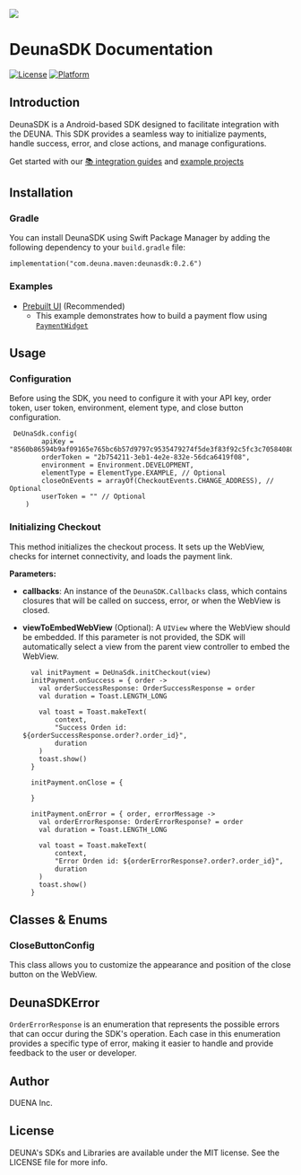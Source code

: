 ![](https://d-una-one.s3.us-east-2.amazonaws.com/gestionado_por_d-una.png)
# DeunaSDK Documentation
[![License](https://img.shields.io/github/license/deuna-developers/deuna-sdk-ios?style=flat-square)](https://github.com/deuna-developers/deuna-sdk-io/LICENSE)
[![Platform](https://img.shields.io/badge/platform-ios-blue?style=flat-square)](https://github.com/deuna-developers/deuna-sdk-ios#)

## Introduction

DeunaSDK is a Android-based SDK designed to facilitate integration with the DEUNA. This SDK provides a seamless way to initialize payments, handle success, error, and close actions, and manage configurations.

Get started with our [📚 integration guides](https://docs.deuna.com/docs/integraciones-del-android-sdk) and [example projects](#examples)



## Installation

### Gradle

You can install DeunaSDK using Swift Package Manager by adding the following dependency to your `build.gradle` file:

    implementation("com.deuna.maven:deunasdk:0.2.6")

### Examples

- [Prebuilt UI](examples) (Recommended)
    - This example demonstrates how to build a payment flow using [`PaymentWidget`](https://docs.deuna.com/docs/widget-payments-and-fraud)

## Usage


### Configuration

Before using the SDK, you need to configure it with your API key, order token, user token, environment, element type, and close button configuration.

     DeUnaSdk.config(
            apiKey = "8560b86594b9af09165e765bc6b57d9797c9535479274f5de3f83f92c5fc3c70584080fde4e875f3782c3285e4be6996c25b4f77fac99e2ae4e6992b0778",
            orderToken = "2b754211-3eb1-4e2e-832e-56dca6419f08",
            environment = Environment.DEVELOPMENT,
            elementType = ElementType.EXAMPLE, // Optional
            closeOnEvents = arrayOf(CheckoutEvents.CHANGE_ADDRESS), // Optional
            userToken = "" // Optional
        )

### Initializing Checkout

This method initializes the checkout process. It sets up the WebView, checks for internet connectivity, and loads the payment link.

**Parameters:**

-   **callbacks**: An instance of the `DeunaSDK.Callbacks` class, which contains closures that will be called on success, error, or when the WebView is closed.

-   **viewToEmbedWebView** (Optional): A `UIView` where the WebView should be embedded. If this parameter is not provided, the SDK will automatically select a view from the parent view controller to embed the WebView.

          val initPayment = DeUnaSdk.initCheckout(view)
          initPayment.onSuccess = { order ->
            val orderSuccessResponse: OrderSuccessResponse = order
            val duration = Toast.LENGTH_LONG

            val toast = Toast.makeText(
                context,
                "Success Orden id: ${orderSuccessResponse.order?.order_id}",
                duration
            )
            toast.show()
          }

          initPayment.onClose = {

          }

          initPayment.onError = { order, errorMessage ->
            val orderErrorResponse: OrderErrorResponse? = order
            val duration = Toast.LENGTH_LONG

            val toast = Toast.makeText(
                context,
                "Error Orden id: ${orderErrorResponse?.order?.order_id}",
                duration
            )
            toast.show()
          }



## Classes & Enums



### CloseButtonConfig

This class allows you to customize the appearance and position of the close button on the WebView.

## DeunaSDKError

`OrderErrorResponse` is an enumeration that represents the possible errors that can occur during the SDK's operation. Each case in this enumeration provides a specific type of error, making it easier to handle and provide feedback to the user or developer.

## Author
DUENA Inc.

## License
DEUNA's SDKs and Libraries are available under the MIT license. See the LICENSE file for more info.
